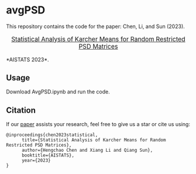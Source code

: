 # avgPSD
This repository contains the code for the paper:
Chen, Li, and Sun (2023). </div>
<p align="center" style="font-size: larger;">
  <a href="https://arxiv.org/abs/2302.12426">Statistical Analysis of Karcher Means for Random Restricted PSD Matrices</a>
</p>
*AISTATS 2023*. 


## Usage

Download AvgPSD.ipynb and run the code.

## Citation
If our [paper](https://arxiv.org/abs/2302.12426) assists your research, feel free to give us a star or cite us using:
```
@inproceedings{chen2023statistical,
      title={Statistical Analysis of Karcher Means for Random Restricted PSD Matrices}, 
      author={Hengchao Chen and Xiang Li and Qiang Sun},
      booktitle={AISTATS},
      year={2023}
}
```
